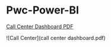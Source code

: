 # Pwc-Power-BI
<a href="call center dashboard.pdf" target="_blank">Call Center Dashboard PDF</a>


![Call Center](call center dashboard.pdf)
